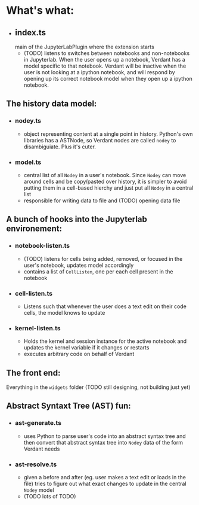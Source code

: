 # What's what: 

- ## index.ts 
  main of the JupyterLabPlugin where the extension starts
  - (TODO) listens to switches between notebooks and non-notebooks in Jupyterlab. 
  When the user opens up a notebook, Verdant has a model specific to that notebook. 
  Verdant will be inactive when the user is not looking at a ipython notebook, and will respond by opening up its correct notebook model
  when they open up a ipython notebook.

## The history data model:
- ### nodey.ts
  - object representing content at a single point in history. Python's own libraries has a ASTNode, so Verdant nodes are called `nodey` to disambiguiate. Plus it's cuter.
- ### model.ts
  - central list of all `Nodey` in a user's notebook. Since `Nodey` can move around cells and be copy/pasted over history, 
  it is simpler to avoid putting them in a cell-based hierchy and just put all `Nodey` in a central list
  - responsible for writing data to file and (TODO) opening data file

## A bunch of hooks into the Jupyterlab environement:
- ### notebook-listen.ts
  - (TODO) listens for cells being added, removed, or focused in the user's notebook, updates model accordingly
  - contains a list of `CellListen`, one per each cell present in the notebook

- ### cell-listen.ts
  - Listens such that whenever the user does a text edit on their code cells, the model knows to update
  
- ### kernel-listen.ts
  - Holds the kernel and session instance for the active notebook and updates the kernel variable if it changes or restarts
  - executes arbitrary code on behalf of Verdant
  
## The front end:
Everything in the `widgets` folder (TODO still designing, not building just yet) 

## Abstract Syntaxt Tree (AST) fun:
  - ### ast-generate.ts
    - uses Python to parse user's code into an abstract syntax tree and then convert that abstract syntax tree into `Nodey` data of the form Verdant needs
  - ### ast-resolve.ts
    - given a before and after (eg. user makes a text edit or loads in the file) tries to figure out what exact changes to update in the central `Nodey` model
    - (TODO lots of TODO)
